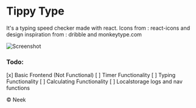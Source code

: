 # Tippy Type

It's a typing speed checker made with react. Icons from : react-icons and design inspiration from : dribble and monkeytype.com

![Screenshot](https://github.com/iamneek/tippy-type/assets/136208577/75369917-dbd9-43fd-bb39-32a485b5a016)


### Todo: 

[x] Basic Frontend (Not Functional)
[ ] Timer Functionality
[ ] Typing Functionality
[ ] Calculating Functionality
[ ] Localstorage logs and nav functions

© Neek

